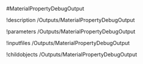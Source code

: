 <!-- MOOSE Object Documentation Stub: Remove this when content is added. -->
#MaterialPropertyDebugOutput

!description /Outputs/MaterialPropertyDebugOutput

!parameters /Outputs/MaterialPropertyDebugOutput

!inputfiles /Outputs/MaterialPropertyDebugOutput

!childobjects /Outputs/MaterialPropertyDebugOutput
